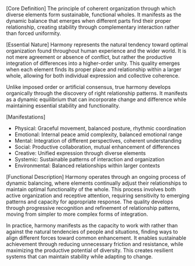 [Core Definition]
The principle of coherent organization through which diverse elements form sustainable, functional wholes. It manifests as the dynamic balance that emerges when different parts find their proper relationship, creating stability through complementary interaction rather than forced uniformity.

[Essential Nature]
Harmony represents the natural tendency toward optimal organization found throughout human experience and the wider world. It is not mere agreement or absence of conflict, but rather the productive integration of differences into a higher-order unity. This quality emerges when each element finds its proper place and relationship within a larger whole, allowing for both individual expression and collective coherence.

Unlike imposed order or artificial consensus, true harmony develops organically through the discovery of right relationship patterns. It manifests as a dynamic equilibrium that can incorporate change and difference while maintaining essential stability and functionality.

[Manifestations]
- Physical: Graceful movement, balanced posture, rhythmic coordination
- Emotional: Internal peace amid complexity, balanced emotional range
- Mental: Integration of different perspectives, coherent understanding
- Social: Productive collaboration, mutual enhancement of differences
- Creative: Unified expression through diverse elements
- Systemic: Sustainable patterns of interaction and organization
- Environmental: Balanced relationships within larger contexts

[Functional Description]
Harmony operates through an ongoing process of dynamic balancing, where elements continually adjust their relationships to maintain optimal functionality of the whole. This process involves both active organization and receptive attention, requiring sensitivity to emerging patterns and capacity for appropriate response. The quality develops through progressive recognition and refinement of relationship patterns, moving from simpler to more complex forms of integration.

In practice, harmony manifests as the capacity to work with rather than against the natural tendencies of people and situations, finding ways to align different forces toward common enhancement. It enables sustainable achievement through reducing unnecessary friction and resistance, while maximizing the productive potential of diversity. This creates resilient systems that can maintain stability while adapting to change.